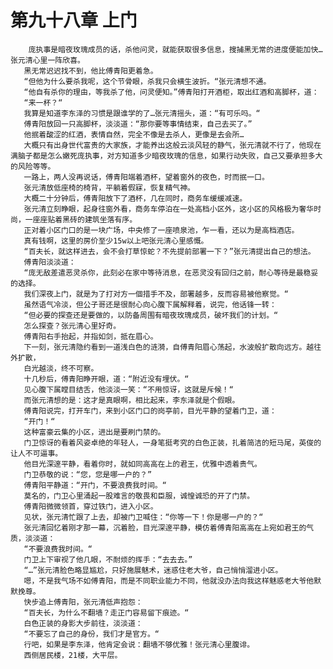 # 第九十八章 上门
        庞执事是暗夜玫瑰成员的话，杀他问灵，就能获取很多信息，搜捕黑无常的进度便能加快…张元清心里一阵欣喜。
       黑无常迟迟找不到，他比傅青阳更着急。
       “但他为什么要杀我呢，这个节骨眼，杀我只会横生波折。“张元清想不通。
       “他自有杀你的理由，等我杀了他，问灵便知。”傅青阳打开酒柜，取出红酒和高脚杯，道：
       “来一杯？“
       我算是知道李东泽的习惯是跟谁学的了…张元清摇头，道：“有可乐吗。“
       傅青阳放回一只高脚杯，淡淡道：“那你要等事情结束，自己去买了。”
       他抿着酸涩的红酒，表情自然，完全不像是去杀人，更像是去会所…
       大概只有出身世代富贵的大家族，才能养出这般云淡风轻的静气，张元清就不行了，他现在满脑子都是怎么嫩死庞执事，对方知道多少暗夜玫瑰的信息，如果行动失败，自己又要承担多大的风险等等。
       一路上，两人没再说话，傅青阳端着酒杯，望着窗外的夜色，时而抿一口。
       张元清放低座椅的椅背，平躺着假寐，恢复精气神。
       大概二十分钟后，傅青阳放下了酒杯，几在同时，商务车缓缓减速。
       张元清立刻睁眼，起身往窗外看，商务车停泊在一处高档小区外，这小区的风格极为奢华时尚，一座座贴着黑砖的建筑坐落有序。
       正对着小区门口的是一块广场，中央修了一座喷泉池，乍一看，还以为是高档酒店。
       真有钱啊，这里的房价至少15w以上吧张元清心里感慨。
       “百夫长，就这样进去，会不会打草惊蛇？不先提前部署一下？”张元清提出自己的想法。
       傅青阳淡淡道：
       “庞无敌差遣恶灵杀你，此刻必在家中等待消息，在恶灵没有回归之前，耐心等待是最稳妥的选择。
       我们深夜上门，就是为了打对方一個措手不及，部署越多，反而容易被他察觉。“
       虽然语气冷淡，但公子哥还是很耐心向心腹下属解释着，说完，他话锋一转：
       “但必要的探查还是要做的，以防备周围有暗夜玫瑰成员，破坏我们的计划。“
       怎么探查？张元清心里好奇。
       傅青阳右手抬起，并指如剑，抵在眉心。
       下一刻，张元清隐约看到一道浅白色的涟漪，自傅青阳眉心荡起，水波般扩散向远方。越往外扩散，
       白光越淡，终不可察。
       十几秒后，傅青阳睁开眼，道：“附近没有埋伏。“
       见心腹下属瞠目结舌，他淡淡一笑：“不用惊讶，这就是斥候！“
       而张元清想的是：这才是真眼啊，相比起来，李东泽就是个假眼。
       傅青阳说完，打开车门，来到小区门口的岗亭前，目光平静的望着门卫，道：
       “开门！“
       这种富豪云集的小区，进出是要刷门禁的。
       门卫惊讶的看着风姿卓绝的年轻人，一身笔挺考究的白色正装，扎着简洁的短马尾，英俊的让人不可逼事。
       他目光深邃平静，看着你时，就如同高高在上的君王，优雅中透着贵气。
       门卫恭敬的说：“您，您是哪一户的？”
       傅青阳平静道：“开门，不要浪费我时间。“
       莫名的，门卫心里涌起一股难言的敬畏和臣服，诚惶诚恐的开了门禁。
       傅青阳微微领首，穿过铁门，进入小区。
       见状，张元清忙跟了上去，却被门卫喊住：“你等一下！你是哪一户的？“
       张元清回忆着刚才那一幕，沉着脸，目光深邃平静，模仿着傅青阳高高在上宛如君王的气质，淡淡道：
       “不要浪费我时间。“
       门卫上下审视了他几眼，不耐烦的挥手：“去去去。”
       “…”张元清脸色略显尴尬，只好施展魅术，迷惑住老大爷，自己悄悄溜进小区。
       嗯，不是我气场不如傅青阳，而是不同职业能力不同，他就没办法向我这样魅惑老大爷他默默挽尊。
       快步追上傅青阳，张元清低声抱怨：
       “百夫长，为什么不翻墙？走正门容易留下痕迹。“
       白色正装的身影大步前往，淡淡道：
       “不要忘了自己的身份，我们才是官方。“
       行吧，如果是李东泽，他肯定会说：翻墙不够优雅！张元清心里腹诽。
       西侧居民楼，21楼，大平层。